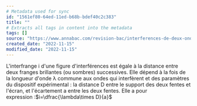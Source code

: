 ```yaml
---
# Metadata used for sync
id: "1561ef80-64ed-11ed-b68b-bdef40c2c383"
title: ""
# Extracts all tags in content into the metadata
tags: []
source: "https://www.annabac.com/revision-bac/interferences-de-deux-ondes"
created_date: "2022-11-15"
modified_date: "2022-11-15"
---
```

L'interfrange i d'une figure d'interférences est égale à la distance entre deux franges brillantes (ou sombres) successives. Elle dépend à la fois de la longueur d'onde λ commune aux ondes qui interfèrent et des paramètres du dispositif expérimental : la distance D entre le support des deux fentes et l'écran, et l'écartement a entre les deux fentes. Elle a pour expression :$i=\dfrac{\lambda\times D}{a}$